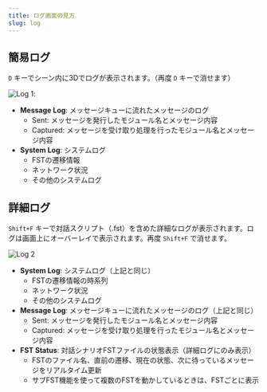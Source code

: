 ```yaml
---
title: ログ画面の見方
slug: log
---
```


## 簡易ログ

`D` キーでシーン内に3Dでログが表示されます。（再度 `D` キーで消せます）

![Log 1](/images/log1.png):

- **Message Log**: メッセージキューに流れたメッセージのログ
  - Sent: メッセージを発行したモジュール名とメッセージ内容
  - Captured: メッセージを受け取り処理を行ったモジュール名とメッセージ内容
- **System Log**: システムログ
  - FSTの遷移情報
  - ネットワーク状況
  - その他のシステムログ

## 詳細ログ

`Shift+F` キーで対話スクリプト（.fst）を含めた詳細なログが表示されます。ログは画面上にオーバーレイで表示されます。再度 `Shift+F` で消せます。

![Log 2](/images/log2.png)

- **System Log**: システムログ（上記と同じ）
  - FSTの遷移情報の時系列
  - ネットワーク状況
  - その他のシステムログ
- **Message Log**: メッセージキューに流れたメッセージのログ（上記と同じ）
  - Sent: メッセージを発行したモジュール名とメッセージ内容
  - Captured: メッセージを受け取り処理を行ったモジュール名とメッセージ内容
- **FST Status**: 対話シナリオFSTファイルの状態表示（詳細ログにのみ表示）
  - FSTのファイル名、直前の遷移、現在の状態、次に待っているメッセージをリアルタイム更新
  - サブFST機能を使って複数のFSTを動かしているときは、FSTごとに表示
